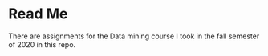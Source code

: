 # Read Me 

There are assignments for the Data mining course I took in the fall semester of 2020 in this repo.
